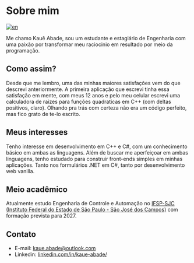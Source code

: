 # Sobre mim
[![en](https://img.shields.io/badge/lang-en-red.svg)](https://github.com/KaueAbade/KaueAbade/blob/main/README.en.md)


Me chamo Kauê Abade, sou um estudante e estagiário de Engenharia com uma paixão por transformar meu raciocinio em resultado por meio da programação.


## Como assim?
Desde que me lembro, uma das minhas maiores satisfações vem do que descrevi anteriormente.
A primeira aplicação que escrevi tinha essa satisfação em mente, com meus 12 anos e pelo meu celular escrevi uma calculadora de raizes para funções quadraticas em C++ (com deltas positivos, claro).
Olhando pra trás com certeza não era um código perfeito, mas fico grato de te-lo escrito.


## Meus interesses
Tenho interesse em desenvolvimento em C++ e C#, com um conhecimento básico em ambas as linguagens.
Além de buscar me aperfeiçoar em ambas linguagens, tenho estudado para construir front-ends simples em minhas aplicações.
Tanto nos formulários .NET em C#, tanto por desenvolvimento web vanilla.


## Meio acadêmico
Atualmente estudo Engenharia de Controle e Automação no [IFSP-SJC (Instituto Federal do Estado de São Paulo - São José dos Campos)](https://sjc.ifsp.edu.br) com formação prevista para 2027.


## Contato

- E-mail: [kaue.abade@outlook.com](mailto:kaue.abade@outlook.com)
- Linkedin: [linkedin.com/in/kaue-abade/](https://www.linkedin.com/in/kaue-abade/)
